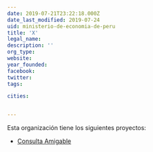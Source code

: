 ```yaml
---
date: 2019-07-21T23:22:18.000Z
date_last_modified: 2019-07-24
uid: ministerio-de-economia-de-peru
title: 'X'
legal_name: 
description: ''
org_type: 
website: 
year_founded: 
facebook: 
twitter: 
tags:

cities: 


---
```


Esta organización tiene los siguientes proyectos:

- [Consulta Amigable](/proyectos/consulta-amigable)
